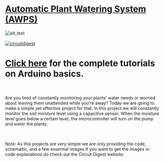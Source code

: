 # [Automatic Plant Watering System (AWPS)](https://circuitdigest.com/microcontroller-projects)

<img src="" width="" alt="alt_text" title="image_tooltip">
<br>

<br>
<a href="https://circuitdigest.com/tags/arduino"><img src="https://img.shields.io/static/v1?label=&labelColor=505050&message=Arduino Basic Tutorials Circuit Digest&color=%230076D6&style=social&logo=google-chrome&logoColor=%230076D6" alt="circuitdigest"/></a>
<br>

[<h1>Click here](https://circuitdigest.com/tags/arduino) for the complete tutorials on Arduino basics.</h1>
<br>
<br>
Are you tired of constantly monitoring your plants' water needs or worried about leaving them unattended while you're away? Today we are going to make a simple yet effective project for that. In this project we will constantly monitor the soil moisture level using a capacitive sensor. When the moisture level goes below a certain level, the microcontroller will turn on the pump and water the plants. 

<br>
<br>
Note: As this projects are very simple we are only providing the code, schemaitic, and a few essential images if you want to get the images or code explanations do check out the Circuit Digest website.
<br>
<br>
